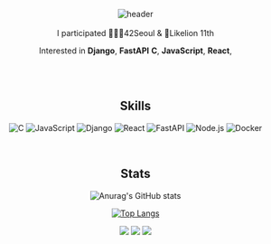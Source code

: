 <div align="center">

![header](https://capsule-render.vercel.app/api?type=waving&color=gradient&text=YJOO&height=300&animation=fadeIn&stroke=000000&strokeWidth=1)
<br>
<br>
I participated 👨🏻‍💻42Seoul & 🦁Likelion 11th

Interested in **Django**, **FastAPI** **C**, **JavaScript**, **React**,

<br>
<br>

## Skills

![C](https://img.shields.io/badge/C-A8B9CC?style=for-the-badge&logo=C&logoColor=white) ![JavaScript](https://img.shields.io/badge/JavaScript-323330?style=for-the-badge&logo=javascript&logoColor=F7DF1E) ![Django](https://img.shields.io/badge/Django-092E20?style=for-the-badge&logo=django&logoColor=61DAFB)
![React](https://img.shields.io/badge/React-20232A?style=for-the-badge&logo=react&logoColor=61DAFB) ![FastAPI](https://img.shields.io/badge/FastAPI-009688?style=for-the-badge&logo=FastAPI&logoColor=white)  ![Node.js](https://img.shields.io/badge/Node.js-339933?style=for-the-badge&logo=nodedotjs&logoColor=white) ![Docker](https://img.shields.io/badge/Docker-2CA5E0?style=for-the-badge&logo=docker&logoColor=white)
    
  
<br>
  
## Stats
  
![Anurag's GitHub stats]([https://github-readme-stats.vercel.app/api?username=Jym-lab&show_icons=true](https://github-readme-stats.vercel.app/api?username=Jym-lab&theme=shadow_green&rank_icon=github))

[![Top Langs](https://github-readme-stats.vercel.app/api/top-langs/?username=Jym-lab&layout=compact)](https://github.com/anuraghazra/github-readme-stats)


<p>
  <a href="https://42seoul.kr/seoul42/main/view" target="_blank"><img src="https://img.shields.io/badge/42Seoul-000000?style=flat-square&logo=42&logoColor=white"/></a>
  <a href="https://www.instagram.com/zero_mini06" target="_blank"><img src="https://img.shields.io/badge/zeromini_06-CB3F7C?style=flat-square&logo=Instagram&logoColor=white"/></a>
  <a href="mailto:jym9809@gmail.com" target="_blank"><img src="https://img.shields.io/badge/jym9809@gmail.com-EA4335?style=flat-square&logo=Gmail&logoColor=white"/></a>
</p>

</div>
